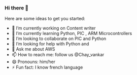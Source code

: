 ### Hi there 👋


Here are some ideas to get you started:

- 🔭 I’m currently working on Content writer
- 🌱 I’m currently learning Python, PIC , ARM Microcontrollers
- 👯 I’m looking to collaborate on PIC and Python
- 🤔 I’m looking for help with Python and 
- 💬 Ask me about AWS
- 📫 How to reach me: follow us @Chay_vankar
- 😄 Pronouns: him/her
- ⚡ Fun fact: I know french language
